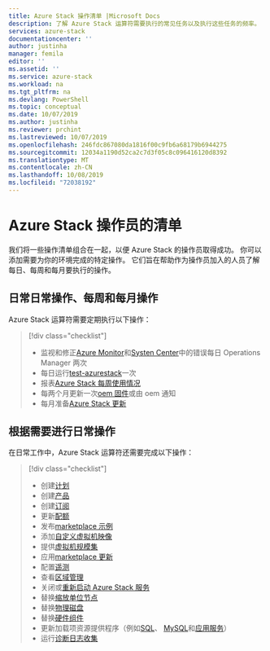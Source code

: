 ```yaml
---
title: Azure Stack 操作清单 |Microsoft Docs
description: 了解 Azure Stack 运算符需要执行的常见任务以及执行这些任务的频率。
services: azure-stack
documentationcenter: ''
author: justinha
manager: femila
editor: ''
ms.assetid: ''
ms.service: azure-stack
ms.workload: na
ms.tgt_pltfrm: na
ms.devlang: PowerShell
ms.topic: conceptual
ms.date: 10/07/2019
ms.author: justinha
ms.reviewer: prchint
ms.lastreviewed: 10/07/2019
ms.openlocfilehash: 246fdc867080da1816f00c9fb6a68179b6944275
ms.sourcegitcommit: 12034a1190d52ca2c7d3f05c8c096416120d8392
ms.translationtype: MT
ms.contentlocale: zh-CN
ms.lasthandoff: 10/08/2019
ms.locfileid: "72038192"
---
```

# <a name="azure-stack-operators-checklist"></a>Azure Stack 操作员的清单

我们将一些操作清单组合在一起，以便 Azure Stack 的操作员取得成功。 你可以添加需要为你的环境完成的特定操作。 它们旨在帮助作为操作员加入的人员了解每日、每周和每月要执行的操作。 

## <a name="routine-daily-weekly-and-monthly-operations"></a>日常日常操作、每周和每月操作

Azure Stack 运算符需要定期执行以下操作： 

> [!div class="checklist"]
> * 监视和修正[Azure Monitor](https://docs.microsoft.com/azure/azure-monitor/overview)和[Systen Center](https://docs.microsoft.com/system-center/scom/welcome)中的错误每日 Operations Manager 两次
> * 每日运行[test-azurestack](azure-stack-diagnostic-test.md)一次
> * 报表[Azure Stack 每周使用情况](azure-stack-usage-reporting.md) 
> * 每两个月更新一次[oem 固件](azure-stack-update-oem.md)或由 oem 通知
> * 每月准备[Azure Stack 更新](release-notes-checklist.md)

## <a name="day-to-day-operations-as-needed"></a>根据需要进行日常操作

在日常工作中，Azure Stack 运算符还需要完成以下操作： 

> [!div class="checklist"]
> * 创建[计划](azure-stack-create-plan.md)
> * 创建[产品](azure-stack-create-offer.md)
> * 创建[订阅](azure-stack-subscribe-plan-provision-vm.md)
> * 更新[配额](azure-stack-quota-types.md)
> * 发布[marketplace 示例](azure-stack-create-and-publish-marketplace-item.md)
> * 添加[自定义虚拟机映像](azure-stack-add-vm-image.md)
> * 提供[虚拟机规模集](azure-stack-compute-add-scalesets.md) 
> * 应用[marketplace 更新](azure-stack-marketplace-changes.md)
> * 配置[遥测](azure-stack-telemetry.md)
> * 查看[区域管理](azure-stack-region-management.md)
> * 关闭或[重新启动 Azure Stack 服务](azure-stack-start-and-stop.md) 
> * 替换[缩放单位节点](azure-stack-replace-node.md)
> * 替换[物理磁盘](azure-stack-replace-disk.md)
> * 替换[硬件组件](azure-stack-replace-component.md)
> * 更新加载项资源提供程序（例如[SQL](azure-stack-sql-resource-provider-update.md)、 [MySQL](azure-stack-mysql-resource-provider-update.md)和[应用服务](azure-stack-app-service-update.md)）
> * 运行[诊断日志收集](azure-stack-diagnostic-log-collection-overview.md)  



<!---Ask Jeff, Brian, is this everything you do, how can we make it more useful? Theebs has another user.

To be successful, do these things

ask Brian what are all the the things they need to write down for quick access, like passswords, IP addresses, and so on, to make them more efficient

have a password manager for azure-stack, pep, inventory

A checklist so operators can be successful, so someone onboarding is operator know what to do weekly, daily, monthly. --->


